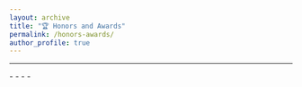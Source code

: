 ```yaml
---
layout: archive
title: "🏆 Honors and Awards"
permalink: /honors-awards/
author_profile: true
---
```

<hr>
- 
- 
- 
- 
